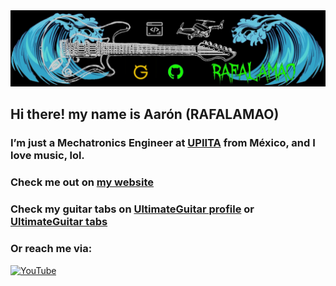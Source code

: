 <img src="portadita.JPG" width="2500">



## Hi there! my name is Aarón (RAFALAMAO)

### I’m just a Mechatronics Engineer at [UPIITA](https://www.upiita.ipn.mx/) from México, and I love music, lol.

### Check me out on [my website](https://rafalamao.github.io/)

### Check my guitar tabs on [UltimateGuitar profile](https://www.ultimate-guitar.com/u/perroconpelos) or [UltimateGuitar tabs](https://www.ultimate-guitar.com/contribution/11629152-perroconpelos/tabs) 

### Or reach me via:

[![YouTube](https://img.shields.io/badge/YouTube-D14836?style=for-the-badge&logo=youtube&logoColor=white)](https://www.youtube.com/channel/UCURD3N9TC9OJn0BWRf2J8oA)
